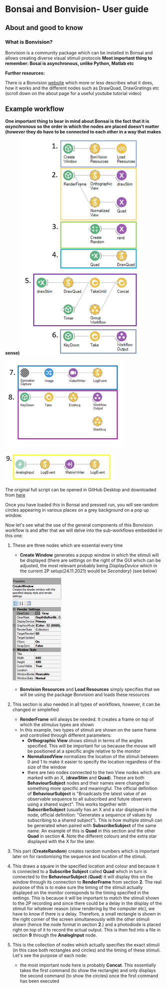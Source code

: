 # Bonsai and Bonvision- User guide
## About and good to know
### What is Bonvision?
Bonvision is a community package which can be installed in Bonsai and allows creating diverse visual stimuli protocols
**Most important thing to remember: Bosai is asynchronous, unlike Python, Matlab etc**

**Further resources:**

There is a Bonvision [website](https://bonvision.github.io/pages/001_info/) which more or less describes what it does, how it works and the different nodes such as DrawQuad, DrawGratings etc (scroll down on the about page for a useful youtube tutorial video)


## Example workflow

**One important thing to bear in mind about Bonsai is the fact that it is *asynchronous* so the order in which the nodes are placed doesn't matter (*however* they do have to be connected to each other in a way that makes sense)**
![script 1-6](https://github.com/Schroeder-Lab/ExperimentalProtocols/blob/main/Bonvision/Maria/Bonvision_guide_figures/script%20annotated%201-6.PNG)

![7-8](https://github.com/Schroeder-Lab/ExperimentalProtocols/blob/main/Bonvision/Maria/Bonvision_guide_figures/script%20annotated%207%2C8.PNG)

![9.](https://github.com/Schroeder-Lab/ExperimentalProtocols/blob/main/Bonvision/Maria/Bonvision_guide_figures/9..png)

The original full script can be opened in GitHub Desktop and downloaded from [here](https://github.com/Schroeder-Lab/ExperimentalProtocols/blob/main/Bonvision/Liad/SingleCircleOverScreenOrtho.bonsai)

Once you have loaded this in Bonsai and pressed run, you will see random circles appearing in various places on a grey background on a pop up window.

Now let's see what the use of the general components of this Bonvision workflow is and after that we will delve into the sub-workflows embedded in this one:
1. These are three nodes which are essential every time
	- **Create Window** generates a popup window in which the stimuli will be displayed (there are settings on the right of the GUI which can be adjusted, the most relevant probably being *DisplayDevice* which in the current 2P setup(24.11.2021) would be *Secondary*) (see below)

	![CreateWindow settings](https://github.com/Schroeder-Lab/ExperimentalProtocols/blob/main/Bonvision/Maria/Bonvision_guide_figures/Figure_2.png)

	- **Bonvision Resources** and **Load Resources** simply specifies that we will be using the package Bonvision and loads these resources 

2. This section is also needed in all types of workflows, however, it can be changed or simplefied
	- **RenderFrame** will always be needed. It creates a frame on top of which the stimulus types are shown
	- In this example, two types of stimuli are shown on the same frame and controlled through different parameters:
		-  **Orthographic View** shows stimuli in terms of the angles specified. This will be important for us because the mouse will be positioned at a specific angle relative to the monitor
		- **NormalizedView** normalizes the location of the stimuli between 0 and 1 to make it easier to specify the location regardless of the size of the window
		- there are two nodes connected to the two View nodes which are marked with an X, (**drawStim** and **Quad**). These are both **BehaviourSubject** nodes and their names were changed to something more specific and meaningful. The official definition of **BehaviourSubject**  is "Broadcasts the latest value of an observable sequence to all subscribed and future observers using a shared suject". This works together with **SubscribeSubject** (usually has an X and a star displayed in the node, official definition: "Generates a sequence of values by subscribing to a shared subject"). This is how multiple stimuli can be generated when paired with **SubscribeSubject** of the same name. An example of this is **Quad** in this section and the other **Quad** in section **4**. Note the different colours and the extra star displayed with the X for the later.
3. This part (**CreateRandom**) creates random numbers  which is important later on for randomising the sequence and location of the stimuli.
4. This draws a square in the specified location and colour and because it is connected to a **Subscribe Subject** called **Quad** which in turn is connected to the **BehaviourSubject** (**Quad**) it will display this on the window through its connection to **RenderFrame** from section **2**. The real purpose of this is to make sure the timing of the stimuli actually displayed on the monitor coresponds to the timing specified in the settings. This is because it will be important to match the stimuli shown to the 2P recording and since there could be a delay in the display of the stimuli for whatever reason (slow rendering by the computer etc), we have to know if there is a delay. Therefore, a small rectangle is shown in the right corner of the screen simultaneously with the other stimuli shown (hence the node format in section **2**.) and a photodiode is placed right on top of it to record the actual output. This is then fed into a file in section **9** through the **AnalogInput** node.
5. This is the collection of nodes which actually specifies the exact stimuli (in this case both rectangles and circles) and the timing of these stimuli. Let's see the purpose of each node:
	- the most important node here is probably **Concat**. This essentially takes the first command (to show the rectangle) and only displays the second command (to show the circles) once the first command has been executed